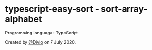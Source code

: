 # typescript-easy-sort - sort-array-alphabet

Programming language : TypeScript

Created by [@Divlo](https://github.com/Divlo) on 7 July 2020.
